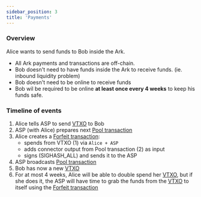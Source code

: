 ```yaml
---
sidebar_position: 3
title: 'Payments'
---
```


### Overview

Alice wants to send funds to Bob inside the Ark.

- All Ark payments and transactions are off-chain.
- Bob doesn't need to have funds inside the Ark to receive funds. (ie. inbound liquidity problem)
- Bob doesn't need to be online to receive funds
- Bob wil be required to be online **at least once every 4 weeks** to keep his funds safe.

### Timeline of events

1. Alice tells ASP to send [VTXO](./nomenclature#vtxo-1) to Bob
2. ASP (with Alice) prepares next [Pool transaction](./nomenclature#pool-transaction-aka-ark-transaction)
3. Alice creates a [Forfeit transaction](./nomenclature#forfeit-transaction):
   - spends from VTXO (1) via `Alice + ASP`
   - adds connector output from Pool transaction (2) as input
   - signs (SIGHASH_ALL) and sends it to the ASP
4. ASP broadcasts [Pool transaction](./nomenclature#pool-transaction-aka-ark-transaction)
5. Bob has now a new [VTXO](./nomenclature#vtxo-1)
6. For at most 4 weeks, Alice will be able to double spend her [VTXO](./nomenclature#vtxo-1), but if she does it, the ASP will have time to grab the funds from the [VTXO](./nomenclature#vtxo-1) to itself using the [Forfeit transaction](./nomenclature#forfeit-transaction)
